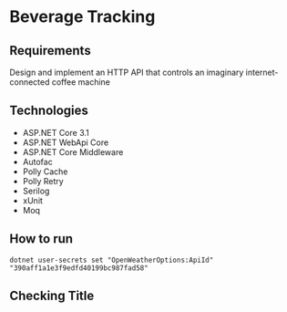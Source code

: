 # Beverage Tracking

## Requirements

Design and implement an HTTP API that controls an imaginary internet-connected coffee machine


## Technologies

- ASP.NET Core 3.1
- ASP.NET WebApi Core
- ASP.NET Core Middleware
- Autofac
- Polly Cache
- Polly Retry
- Serilog
- xUnit
- Moq

## How to run
```
dotnet user-secrets set "OpenWeatherOptions:ApiId" "390aff1a1e3f9edfd40199bc987fad58"
```

## Checking Title